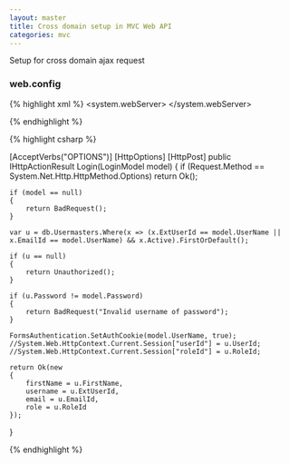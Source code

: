 ```yaml
---
layout: master
title: Cross domain setup in MVC Web API
categories: mvc
---
```


Setup for cross domain ajax request

### web.config

{% highlight xml %}
  <system.webServer>
    <handlers>
      <remove name="ExtensionlessUrlHandler-Integrated-4.0" />
      <remove name="OPTIONSVerbHandler" />
      <remove name="TRACEVerbHandler" />
      <add name="ExtensionlessUrlHandler-Integrated-4.0" path="*." verb="*" type="System.Web.Handlers.TransferRequestHandler" preCondition="integratedMode,runtimeVersionv4.0" />
    </handlers>
    <httpProtocol>
      <customHeaders>
        <add name="Access-Control-Allow-Origin" value="*"/>
        <add name="Access-Control-Allow-Methods" value="GET,POST,OPTIONS"/>
        <!--<add name="Access-Control-All-Headers" value="Origin, X-Requested-With, Content-Type, Accept"/>-->
        <add name="Access-Control-Allow-Headers" value="Origin, X-Requested-With, Content-Type, Accept"/>
      </customHeaders>
    </httpProtocol>
  </system.webServer>

{% endhighlight %}


{% highlight csharp %}

[AcceptVerbs("OPTIONS")]
[HttpOptions]
[HttpPost]
public IHttpActionResult Login(LoginModel model)
{
    if (Request.Method == System.Net.Http.HttpMethod.Options)
        return Ok();

    if (model == null)
    {
        return BadRequest();
    }

    var u = db.Usermasters.Where(x => (x.ExtUserId == model.UserName || x.EmailId == model.UserName) && x.Active).FirstOrDefault();

    if (u == null)
    {
        return Unauthorized();
    }

    if (u.Password != model.Password)
    {
        return BadRequest("Invalid username of password");
    }

    FormsAuthentication.SetAuthCookie(model.UserName, true);
    //System.Web.HttpContext.Current.Session["userId"] = u.UserId;
    //System.Web.HttpContext.Current.Session["roleId"] = u.RoleId;

    return Ok(new
    {
        firstName = u.FirstName,
        username = u.ExtUserId,
        email = u.EmailId,
        role = u.RoleId
    });
}

{% endhighlight %}